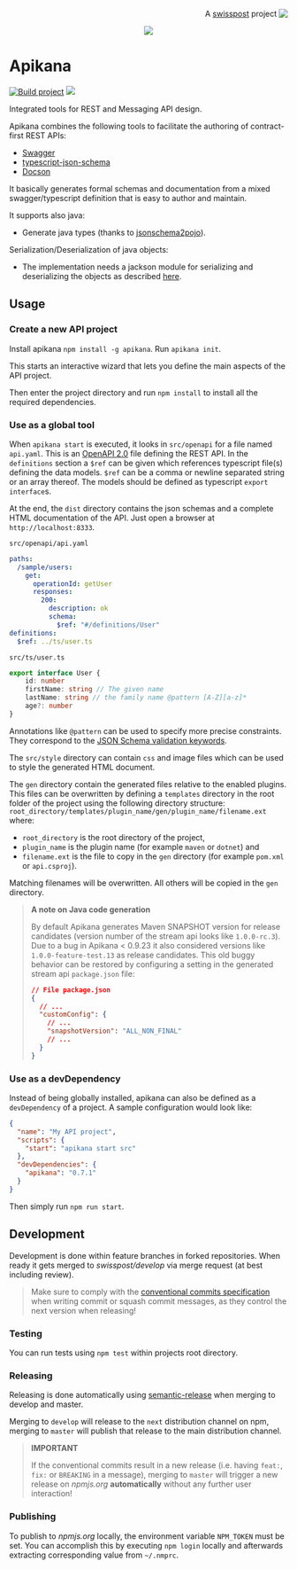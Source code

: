 <p align='right'>A <a href="https://developer.post.ch/">swisspost</a> project <a href="https://developer.post.ch/" border=0><img align="top"  src='https://avatars.githubusercontent.com/u/92710854?s=32&v=4'></a></p>
<p align="center">
  <img src="https://cloud.githubusercontent.com/assets/692124/21751899/37cc152c-d5cf-11e6-97ac-a5811f48c070.png"/>
</p> 

# Apikana

[![Build project](https://github.com/swisspost/apikana/actions/workflows/build.yml/badge.svg?branch=develop)](https://github.com/swisspost/apikana/actions/workflows/build.yml) <a href="https://www.npmjs.com/package/apikana"><img src="https://img.shields.io/npm/v/apikana"/></a>

Integrated tools for REST and Messaging API design.

Apikana combines the following tools to facilitate the authoring of contract-first REST APIs:

* [Swagger](http://swagger.io/swagger-ui/)
* [typescript-json-schema](https://github.com/YousefED/typescript-json-schema)
* [Docson](https://github.com/lbovet/docson)

It basically generates formal schemas and documentation from a mixed swagger/typescript definition that is easy to author and maintain.

It supports also java:

* Generate java types (thanks to [jsonschema2pojo](http://www.jsonschema2pojo.org/)).

Serialization/Deserialization of java objects:
* The implementation needs a jackson module for serializing and deserializing the objects as described [here](https://github.com/FasterXML/jackson-modules-java8/tree/master/datetime).

## Usage

### Create a new API project

Install apikana `npm install -g apikana`.
Run `apikana init`.

This starts an interactive wizard that lets you define the main aspects of the API project.

Then enter the project directory and run `npm install` to install all the required dependencies.

### Use as a global tool

When `apikana start` is executed, it looks in `src/openapi` for a file named `api.yaml`.
This is an [OpenAPI 2.0](https://github.com/OAI/OpenAPI-Specification/blob/master/versions/2.0.md) file defining the REST API.
In the `definitions` section a `$ref` can be given which references typescript file(s) defining the data models.
`$ref` can be a comma or newline separated string or an array thereof.
The models should be defined as typescript `export interface`s.

At the end, the `dist` directory contains the json schemas and a complete HTML documentation of the API.
Just open a browser at `http://localhost:8333`.

`src/openapi/api.yaml`
```yaml
paths:
  /sample/users:
    get:
      operationId: getUser
      responses:
        200:
          description: ok
          schema:
            $ref: "#/definitions/User"
definitions:
  $ref: ../ts/user.ts
```

`src/ts/user.ts`
```ts
export interface User {
    id: number
    firstName: string // The given name
    lastName: string // the family name @pattern [A-Z][a-z]*
    age?: number
}
```

Annotations like `@pattern` can be used to specify more precise constraints. They correspond to the [JSON Schema validation keywords](https://json-schema.org/latest/json-schema-validation.html#rfc.section.6).  

The `src/style` directory can contain `css` and image files which can be used to style the generated HTML document.

The `gen` directory contain the generated files relative to the enabled plugins.
This files can be overwritten by defining a `templates` directory in the root folder of the project using the following directory structure:
`root_directory/templates/plugin_name/gen/plugin_name/filename.ext` where:
* `root_directory` is the root directory of the project, 
* `plugin_name` is the plugin name (for example `maven` or `dotnet`) and
* `filename.ext` is the file to copy in the `gen` directory (for example `pom.xml` or `api.csproj`).

Matching filenames will be overwritten. All others will be copied in the `gen` directory.

> **A note on Java code generation**
>
> By default Apikana generates Maven SNAPSHOT version for release candidates (version number of the stream api looks like `1.0.0-rc.3`). Due to a bug in Apikana < 0.9.23 it also considered versions like `1.0.0-feature-test.13` as release candidates. This old buggy behavior can be restored by configuring a setting in the generated stream api `package.json` file:
> ```json
> // File package.json
> {
>   // ...
>   "customConfig": {
>     // ...
>     "snapshotVersion": "ALL_NON_FINAL"
>     // ...
>   }
> }
> ```


### Use as a devDependency

Instead of being globally installed, apikana can also be defined as a `devDependency` of a project.
A sample configuration would look like:

```json
{
  "name": "My API project",
  "scripts": {
    "start": "apikana start src"
  },
  "devDependencies": {
    "apikana": "0.7.1"
  }
}
```

Then simply run `npm run start`.


## Development

Development is done within feature branches in forked repositories. When ready
it gets merged to _swisspost/develop_ via merge request (at best including review).

> Make sure to comply with the [conventional commits specification](https://www.conventionalcommits.org/en/v1.0.0/) when writing commit or squash commit messages, as they control the next version when releasing!


### Testing

You can run tests using `npm test` within projects root directory.


### Releasing

Releasing is done automatically using [semantic-release](https://semantic-release.gitbook.io/semantic-release/) when merging to develop and master.

Merging to `develop` will release to the `next` distribution channel on npm, merging to `master` will publish that release to the main distribution channel.

> **IMPORTANT**
>
> If the conventional commits result in a new release (i.e. having `feat:`, `fix:` or `BREAKING` in a message), merging to `master` will trigger a new release on _npmjs.org_ **automatically** without any further user interaction!

### Publishing

To publish to _npmjs.org_ locally, the environment variable `NPM_TOKEN` must be set. You
can accomplish this by executing `npm login` locally and afterwards extracting
corresponding value from `~/.nmprc`.


